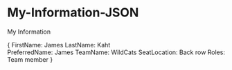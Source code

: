 # My-Information-JSON
My Information 

{ FirstName: James
  LastName: Kaht  
  PreferredName: James
  TeamName: WildCats
  SeatLocation: Back row
  Roles: Team member
    }
  
